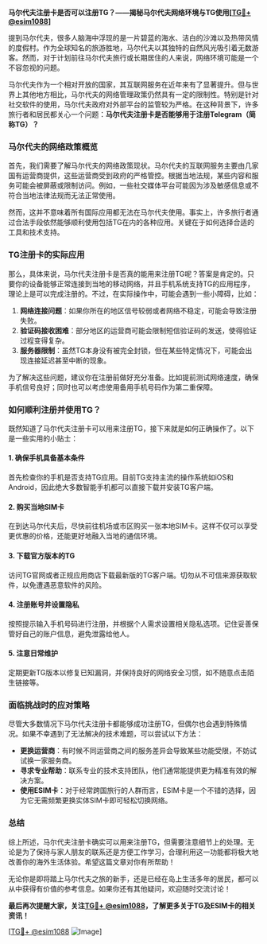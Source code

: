 **马尔代夫注册卡是否可以注册TG？——揭秘马尔代夫网络环境与TG使用[[TG💪+ @esim1088](https://t.me/s/esim1088)]**

提到马尔代夫，很多人脑海中浮现的是一片碧蓝的海水、洁白的沙滩以及热带风情的度假村。作为全球知名的旅游胜地，马尔代夫以其独特的自然风光吸引着无数游客。然而，对于计划前往马尔代夫旅行或长期居住的人来说，网络环境可能是一个不容忽视的问题。

马尔代夫作为一个相对开放的国家，其互联网服务在近年来有了显著提升。但与世界上其他地方相比，马尔代夫的网络管理政策仍然具有一定的限制性。特别是针对社交软件的使用，马尔代夫政府对外部平台的监管较为严格。在这种背景下，许多旅行者和居民都关心一个问题：**马尔代夫注册卡是否能够用于注册Telegram（简称TG）？**

### 马尔代夫的网络政策概览

首先，我们需要了解马尔代夫的网络政策现状。马尔代夫的互联网服务主要由几家国有运营商提供，这些运营商受到政府的严格管控。根据当地法规，某些内容和服务可能会被屏蔽或限制访问。例如，一些社交媒体平台可能因为涉及敏感信息或不符合当地法律法规而无法正常使用。

然而，这并不意味着所有国际应用都无法在马尔代夫使用。事实上，许多旅行者通过合法手段依然能够顺利使用包括TG在内的各种应用。关键在于如何选择合适的工具和技术支持。

### TG注册卡的实际应用

那么，具体来说，马尔代夫注册卡是否真的能用来注册TG呢？答案是肯定的。只要你的设备能够正常连接到当地的移动网络，并且手机系统支持TG的应用程序，理论上是可以完成注册的。不过，在实际操作中，可能会遇到一些小障碍，比如：

1. **网络连接问题**：如果你所在的地区信号较弱或者网络不稳定，可能会导致注册失败。
2. **验证码接收困难**：部分地区的运营商可能会限制短信验证码的发送，使得验证过程变得复杂。
3. **服务器限制**：虽然TG本身没有被完全封锁，但在某些特定情况下，可能会出现连接延迟甚至中断的现象。

为了解决这些问题，建议你在注册前做好充分准备。比如提前测试网络速度，确保手机信号良好；同时也可以考虑使用备用手机号码作为第二重保障。

### 如何顺利注册并使用TG？

既然知道了马尔代夫注册卡可以用来注册TG，接下来就是如何正确操作了。以下是一些实用的小贴士：

#### 1. 确保手机具备基本条件
首先检查你的手机是否支持TG应用。目前TG支持主流的操作系统如iOS和Android，因此绝大多数智能手机都可以直接下载并安装TG客户端。

#### 2. 购买当地SIM卡
在到达马尔代夫后，尽快前往机场或市区购买一张本地SIM卡。这样不仅可以享受更优惠的价格，还能更好地融入当地的通信环境。

#### 3. 下载官方版本的TG
访问TG官网或者正规应用商店下载最新版的TG客户端。切勿从不可信来源获取软件，以免遭遇恶意软件的风险。

#### 4. 注册账号并设置隐私
按照提示输入手机号码进行注册，并根据个人需求设置相关隐私选项。记住妥善保管好自己的账户信息，避免泄露给他人。

#### 5. 注意日常维护
定期更新TG版本以修复已知漏洞，并保持良好的网络安全习惯，如不随意点击陌生链接等。

### 面临挑战时的应对策略

尽管大多数情况下马尔代夫注册卡都能够成功注册TG，但偶尔也会遇到特殊情况。如果不幸遇到了无法解决的技术难题，可以尝试以下方法：

- **更换运营商**：有时候不同运营商之间的服务差异会导致某些功能受限，不妨试试换一家服务商。
- **寻求专业帮助**：联系专业的技术支持团队，他们通常能提供更为精准有效的解决方案。
- **使用ESIM卡**：对于经常跨国旅行的人群而言，ESIM卡是一个不错的选择，因为它无需频繁更换实体SIM卡即可轻松切换网络。

### 总结

综上所述，马尔代夫注册卡确实可以用来注册TG，但需要注意细节上的处理。无论是为了保持与家人朋友的联系还是方便工作学习，合理利用这一功能都将极大地改善你的海外生活体验。希望这篇文章对你有所帮助！

无论你是即将踏上马尔代夫之旅的新手，还是已经在岛上生活多年的居民，都可以从中获得有价值的参考信息。如果你还有其他疑问，欢迎随时交流讨论！

**最后再次提醒大家，关注[TG💪+ @esim1088](https://t.me/s/esim1088)，了解更多关于TG及ESIM卡的相关资讯！**

[[TG💪+ @esim1088](https://t.me/s/esim1088) ![Image](https://i.postimg.cc/4NQfJmqS/Snipaste-2025-05-13-00-14-12.png)]
